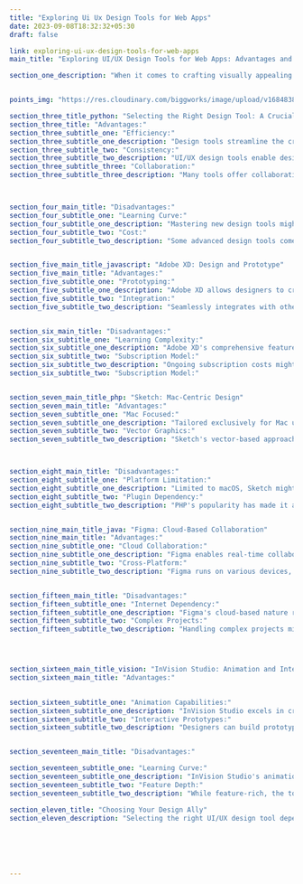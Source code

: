 ```yaml
---
title: "Exploring Ui Ux Design Tools for Web Apps"
date: 2023-09-08T18:32:32+05:30
draft: false

link: exploring-ui-ux-design-tools-for-web-apps
main_title: "Exploring UI/UX Design Tools for Web Apps: Advantages and Considerations"

section_one_description: "When it comes to crafting visually appealing and user-friendly web apps, the choice of UI/UX design tools plays a pivotal role. This article delves into the best tools available, highlighting their advantages and potential drawbacks to help developers make informed decisions and elevate their design process."


points_img: "https://res.cloudinary.com/biggworks/image/upload/v1684838348/Group_11544_lwrsg0.png"

section_three_title_python: "Selecting the Right Design Tool: A Crucial Decision"
section_three_title: "Advantages:"
section_three_subtitle_one: "Efficiency:"
section_three_subtitle_one_description: "Design tools streamline the creation process, reducing manual effort and saving time."
section_three_subtitle_two: "Consistency:"
section_three_subtitle_two_description: "UI/UX design tools enable designers to maintain consistent branding elements and visual styles."
section_three_subtitle_three: "Collaboration:"
section_three_subtitle_three_description: "Many tools offer collaborative features, fostering teamwork among designers and developers."



section_four_main_title: "Disadvantages:"
section_four_subtitle_one: "Learning Curve:"
section_four_subtitle_one_description: "Mastering new design tools might require an initial learning curve."
section_four_subtitle_two: "Cost:"
section_four_subtitle_two_description: "Some advanced design tools come with subscription fees, which could impact budget considerations."


section_five_main_title_javascript: "Adobe XD: Design and Prototype"
section_five_main_title: "Advantages:"
section_five_subtitle_one: "Prototyping:"
section_five_subtitle_one_description: "Adobe XD allows designers to create interactive prototypes, enabling realistic user testing."
section_five_subtitle_two: "Integration:"
section_five_subtitle_two_description: "Seamlessly integrates with other Adobe Creative Cloud tools, fostering cross-platform design."


section_six_main_title: "Disadvantages:"
section_six_subtitle_one: "Learning Complexity:"
section_six_subtitle_one_description: "Adobe XD's comprehensive features might be overwhelming for beginners."
section_six_subtitle_two: "Subscription Model:"
section_six_subtitle_two_description: "Ongoing subscription costs might be a deterrent for some users."
section_six_subtitle_two: "Subscription Model:"


section_seven_main_title_php: "Sketch: Mac-Centric Design"
section_seven_main_title: "Advantages:"
section_seven_subtitle_one: "Mac Focused:"
section_seven_subtitle_one_description: "Tailored exclusively for Mac users, Sketch offers a native and optimized experience."
section_seven_subtitle_two: "Vector Graphics:"
section_seven_subtitle_two_description: "Sketch's vector-based approach ensures designs remain crisp and scalable."



section_eight_main_title: "Disadvantages:"
section_eight_subtitle_one: "Platform Limitation:"
section_eight_subtitle_one_description: "Limited to macOS, Sketch might exclude users on other platforms."
section_eight_subtitle_two: "Plugin Dependency:"
section_eight_subtitle_two_description: "PHP's popularity has made it a target for security vulnerabilities."


section_nine_main_title_java: "Figma: Cloud-Based Collaboration"
section_nine_main_title: "Advantages:"
section_nine_subtitle_one: "Cloud Collaboration:"
section_nine_subtitle_one_description: "Figma enables real-time collaborative design, ideal for remote teams."
section_nine_subtitle_two: "Cross-Platform:"
section_nine_subtitle_two_description: "Figma runs on various devices, making it accessible regardless of the operating system."


section_fifteen_main_title: "Disadvantages:"
section_fifteen_subtitle_one: "Internet Dependency:"
section_fifteen_subtitle_one_description: "Figma's cloud-based nature requires a stable internet connection."
section_fifteen_subtitle_two: "Complex Projects:"
section_fifteen_subtitle_two_description: "Handling complex projects might impact performance, especially with intricate designs."




section_sixteen_main_title_vision: "InVision Studio: Animation and Interactivity"
section_sixteen_main_title: "Advantages:"
   

section_sixteen_subtitle_one: "Animation Capabilities:"
section_sixteen_subtitle_one_description: "InVision Studio excels in creating dynamic animations for enhanced user engagement."
section_sixteen_subtitle_two: "Interactive Prototypes:"
section_sixteen_subtitle_two_description: "Designers can build prototypes with intricate interactions for comprehensive testing."


section_seventeen_main_title: "Disadvantages:"

section_seventeen_subtitle_one: "Learning Curve:"
section_seventeen_subtitle_one_description: "InVision Studio's animation features might require time to master."
section_seventeen_subtitle_two: "Feature Depth:"
section_seventeen_subtitle_two_description: "While feature-rich, the tool's extensive functionalities might not be necessary for every project."

section_eleven_title: "Choosing Your Design Ally"
section_eleven_description: "Selecting the right UI/UX design tool depends on your project's requirements, team collaboration needs, and personal preferences. Adobe XD offers a comprehensive platform for design and prototyping, Sketch provides a tailored Mac experience, Figma emphasizes cloud-based collaboration, and InVision Studio specializes in animation and interactivity. By aligning your choice with your design objectives, you'll create web apps that not only look visually appealing but also offer an intuitive and seamless user experience."






---
```



